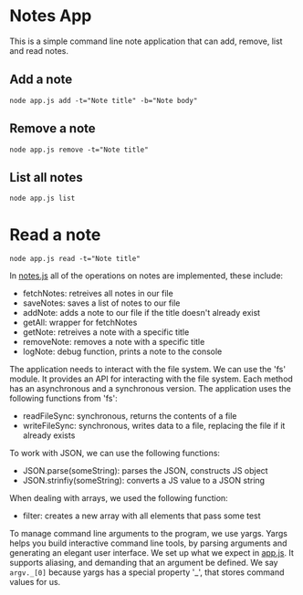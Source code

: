 # Notes App

This is a simple command line note application that can add, remove, list and read notes. 

## Add a note
`node app.js add -t="Note title" -b="Note body"`

## Remove a note
`node app.js remove -t="Note title"`

## List all notes
`node app.js list`

# Read a note
`node app.js read -t="Note title"`

In [notes.js](notes.js) all of the operations on notes are implemented, these include:

  - fetchNotes: retreives all notes in our file
  - saveNotes: saves a list of notes to our file
  - addNote: adds a note to our file if the title doesn't already exist
  - getAll: wrapper for fetchNotes
  - getNote: retreives a note with a specific title
  - removeNote: removes a note with a specific title
  - logNote: debug function, prints a note to the console

The application needs to interact with the file system. We can use the 'fs'
module. It provides an API for interacting with the file system. Each method
has an asynchronous and a synchronous version. The application uses the following 
functions from 'fs':

  - readFileSync: synchronous, returns the contents of a file
  - writeFileSync: synchronous, writes data to a file, replacing the file if it already exists

To work with JSON, we can use the following functions:

  - JSON.parse(someString): parses the JSON, constructs JS object
  - JSON.strinfiy(someString): converts a JS value to a JSON string

When dealing with arrays, we used the following function:

  - filter: creates a new array with all elements that pass some test

To manage command line arguments to the program, we use yargs. Yargs helps you build 
interactive command line tools, by parsing arguments and generating an elegant user 
interface. We set up what we expect in [app.js](app.js). It supports aliasing, and
demanding that an argument be defined. We say `argv._[0]` because yargs has a special
property '_', that stores command values for us.